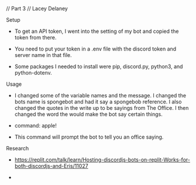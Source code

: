 // Part 3 
// Lacey Delaney 


Setup 

- To get an API token, I went into the setting of my bot and copied the token from there. 

- You need to put your token in a .env file with the discord token and server name in that file. 

- Some packages I needed to install were pip, discord.py, python3, and python-dotenv. 


Usage

- I changed some of the variable names and the message. I changed the bots name is spongebot and had it say a spongebob reference. I also changed the quotes in the write up to be sayings from The Office. I then changed the word the would make the bot say certain things.  

- command: apple! 

- This command will prompt the bot to tell you an office saying. 


Research

- https://replit.com/talk/learn/Hosting-discordjs-bots-on-replit-Works-for-both-discordjs-and-Eris/11027

- 
